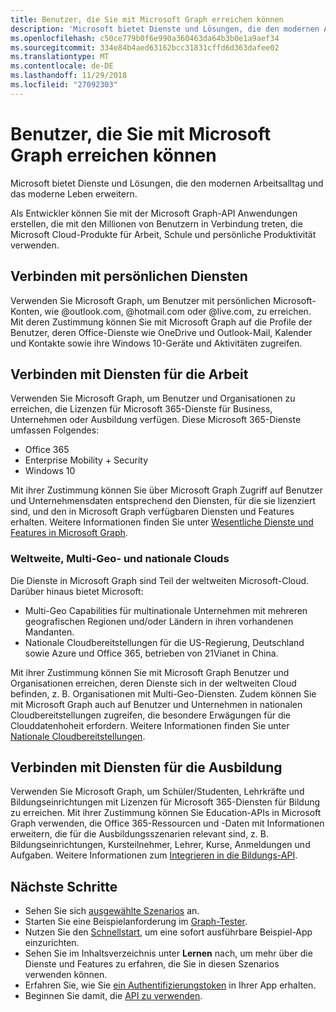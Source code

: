```yaml
---
title: Benutzer, die Sie mit Microsoft Graph erreichen können
description: 'Microsoft bietet Dienste und Lösungen, die den modernen Arbeitsalltag und das moderne Leben erweitern. '
ms.openlocfilehash: c50ce779b0f6e990a360463da64b3b0e1a9aef34
ms.sourcegitcommit: 334e84b4aed63162bcc31831cffd6d363dafee02
ms.translationtype: MT
ms.contentlocale: de-DE
ms.lasthandoff: 11/29/2018
ms.locfileid: "27092303"
---
```

# <a name="users-you-can-reach-with-microsoft-graph"></a>Benutzer, die Sie mit Microsoft Graph erreichen können

Microsoft bietet Dienste und Lösungen, die den modernen Arbeitsalltag und das moderne Leben erweitern. 

Als Entwickler können Sie mit der Microsoft Graph-API Anwendungen erstellen, die mit den Millionen von Benutzern in Verbindung treten, die Microsoft Cloud-Produkte für Arbeit, Schule und persönliche Produktivität verwenden. 

## <a name="connect-to-personal-services"></a>Verbinden mit persönlichen Diensten

Verwenden Sie Microsoft Graph, um Benutzer mit persönlichen Microsoft-Konten, wie @outlook.com, @hotmail.com oder @live.com, zu erreichen. Mit deren Zustimmung können Sie mit Microsoft Graph auf die Profile der Benutzer, deren Office-Dienste wie OneDrive und Outlook-Mail, Kalender und Kontakte sowie ihre Windows 10-Geräte und Aktivitäten zugreifen.

## <a name="connect-to-work-services"></a>Verbinden mit Diensten für die Arbeit

Verwenden Sie Microsoft Graph, um Benutzer und Organisationen zu erreichen, die Lizenzen für Microsoft 365-Dienste für Business, Unternehmen oder Ausbildung verfügen. Diese Microsoft 365-Dienste umfassen Folgendes:

-   Office 365
-   Enterprise Mobility + Security 
-   Windows 10 

Mit ihrer Zustimmung können Sie über Microsoft Graph Zugriff auf Benutzer und Unternehmensdaten entsprechend den Diensten, für die sie lizenziert sind, und den in Microsoft Graph verfügbaren Diensten und Features erhalten. Weitere Informationen finden Sie unter [Wesentliche Dienste und Features in Microsoft Graph](overview-major-services.md).

### <a name="worldwide-multigeo-and-national-clouds"></a>Weltweite, Multi-Geo- und nationale Clouds
Die Dienste in Microsoft Graph sind Teil der weltweiten Microsoft-Cloud. Darüber hinaus bietet Microsoft:

-   Multi-Geo Capabilities für multinationale Unternehmen mit mehreren geografischen Regionen und/oder Ländern in ihren vorhandenen Mandanten.
-   Nationale Cloudbereitstellungen für die US-Regierung, Deutschland sowie Azure und Office 365, betrieben von 21Vianet in China.

Mit ihrer Zustimmung können Sie mit Microsoft Graph Benutzer und Organisationen erreichen, deren Dienste sich in der weltweiten Cloud befinden, z. B. Organisationen mit Multi-Geo-Diensten. Zudem können Sie mit Microsoft Graph auch auf Benutzer und Unternehmen in nationalen Cloudbereitstellungen zugreifen, die besondere Erwägungen für die Clouddatenhoheit erfordern. Weitere Informationen finden Sie unter [Nationale Cloudbereitstellungen](deployments.md).

## <a name="connect-to-school-services"></a>Verbinden mit Diensten für die Ausbildung

Verwenden Sie Microsoft Graph, um Schüler/Studenten, Lehrkräfte und Bildungseinrichtungen mit Lizenzen für Microsoft 365-Diensten für Bildung zu erreichen. Mit ihrer Zustimmung können Sie Education-APIs in Microsoft Graph verwenden, die Office 365-Ressourcen und -Daten mit Informationen erweitern, die für die Ausbildungsszenarien relevant sind, z. B. Bildungseinrichtungen, Kursteilnehmer, Lehrer, Kurse, Anmeldungen und Aufgaben. Weitere Informationen zum [Integrieren in die Bildungs-API](education-concept-overview.md).

## <a name="next-steps"></a>Nächste Schritte

- Sehen Sie sich [ausgewählte Szenarios](https://developer.microsoft.com/graph/examples) an.
- Starten Sie eine Beispielanforderung im [Graph-Tester](https://developer.microsoft.com/graph/graph-explorer).
- Nutzen Sie den [Schnellstart](https://developer.microsoft.com/graph/quick-start), um eine sofort ausführbare Beispiel-App einzurichten.
- Sehen Sie im Inhaltsverzeichnis unter **Lernen** nach, um mehr über die Dienste und Features zu erfahren, die Sie in diesen Szenarios verwenden können. 
- Erfahren Sie, wie Sie [ein Authentifizierungstoken](auth-overview.md) in Ihrer App erhalten.
- Beginnen Sie damit, die [API zu verwenden](use-the-api.md).
